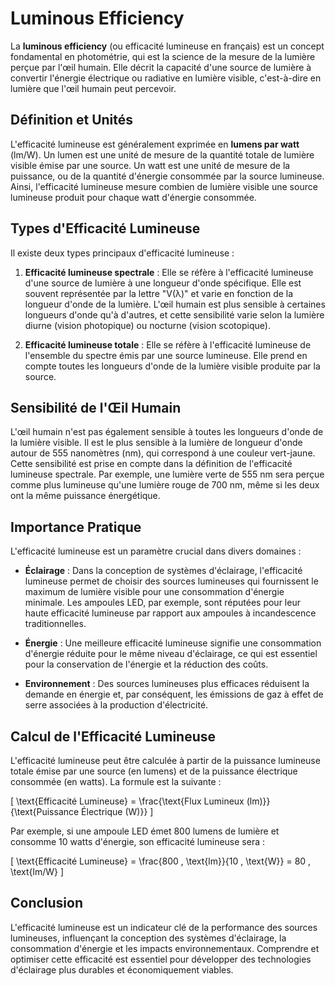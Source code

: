 # Luminous Efficiency

La **luminous efficiency** (ou efficacité lumineuse en français) est un concept fondamental en photométrie, qui est la science de la mesure de la lumière perçue par l'œil humain. Elle décrit la capacité d'une source de lumière à convertir l'énergie électrique ou radiative en lumière visible, c'est-à-dire en lumière que l'œil humain peut percevoir.

## Définition et Unités

L'efficacité lumineuse est généralement exprimée en **lumens par watt** (lm/W). Un lumen est une unité de mesure de la quantité totale de lumière visible émise par une source. Un watt est une unité de mesure de la puissance, ou de la quantité d'énergie consommée par la source lumineuse. Ainsi, l'efficacité lumineuse mesure combien de lumière visible une source lumineuse produit pour chaque watt d'énergie consommée.

## Types d'Efficacité Lumineuse

Il existe deux types principaux d'efficacité lumineuse :

1. **Efficacité lumineuse spectrale** : Elle se réfère à l'efficacité lumineuse d'une source de lumière à une longueur d'onde spécifique. Elle est souvent représentée par la lettre "V(λ)" et varie en fonction de la longueur d'onde de la lumière. L'œil humain est plus sensible à certaines longueurs d'onde qu'à d'autres, et cette sensibilité varie selon la lumière diurne (vision photopique) ou nocturne (vision scotopique).

2. **Efficacité lumineuse totale** : Elle se réfère à l'efficacité lumineuse de l'ensemble du spectre émis par une source lumineuse. Elle prend en compte toutes les longueurs d'onde de la lumière visible produite par la source. 

## Sensibilité de l'Œil Humain

L'œil humain n'est pas également sensible à toutes les longueurs d'onde de la lumière visible. Il est le plus sensible à la lumière de longueur d'onde autour de 555 nanomètres (nm), qui correspond à une couleur vert-jaune. Cette sensibilité est prise en compte dans la définition de l'efficacité lumineuse spectrale. Par exemple, une lumière verte de 555 nm sera perçue comme plus lumineuse qu'une lumière rouge de 700 nm, même si les deux ont la même puissance énergétique.

## Importance Pratique

L'efficacité lumineuse est un paramètre crucial dans divers domaines :

- **Éclairage** : Dans la conception de systèmes d'éclairage, l'efficacité lumineuse permet de choisir des sources lumineuses qui fournissent le maximum de lumière visible pour une consommation d'énergie minimale. Les ampoules LED, par exemple, sont réputées pour leur haute efficacité lumineuse par rapport aux ampoules à incandescence traditionnelles.

- **Énergie** : Une meilleure efficacité lumineuse signifie une consommation d'énergie réduite pour le même niveau d'éclairage, ce qui est essentiel pour la conservation de l'énergie et la réduction des coûts.

- **Environnement** : Des sources lumineuses plus efficaces réduisent la demande en énergie et, par conséquent, les émissions de gaz à effet de serre associées à la production d'électricité.

## Calcul de l'Efficacité Lumineuse

L'efficacité lumineuse peut être calculée à partir de la puissance lumineuse totale émise par une source (en lumens) et de la puissance électrique consommée (en watts). La formule est la suivante :

\[ \text{Efficacité Lumineuse} = \frac{\text{Flux Lumineux (lm)}}{\text{Puissance Électrique (W)}} \]

Par exemple, si une ampoule LED émet 800 lumens de lumière et consomme 10 watts d'énergie, son efficacité lumineuse sera :

\[ \text{Efficacité Lumineuse} = \frac{800 \, \text{lm}}{10 \, \text{W}} = 80 \, \text{lm/W} \]

## Conclusion

L'efficacité lumineuse est un indicateur clé de la performance des sources lumineuses, influençant la conception des systèmes d'éclairage, la consommation d'énergie et les impacts environnementaux. Comprendre et optimiser cette efficacité est essentiel pour développer des technologies d'éclairage plus durables et économiquement viables.